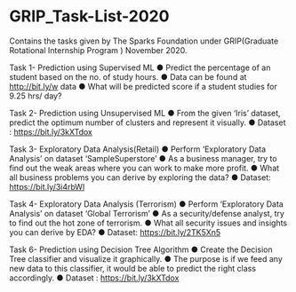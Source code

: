 # GRIP_Task-List-2020
Contains the tasks given by The Sparks Foundation under GRIP(Graduate Rotational Internship Program ) November 2020.

Task 1- Prediction using Supervised ML
● Predict the percentage of an student based on the no. of study hours.
● Data can be found at http://bit.ly/w data
● What will be predicted score if a student studies for 9.25 hrs/ day?

Task 2- Prediction using Unsupervised ML
● From the given ‘Iris’ dataset, predict the optimum number of clusters and represent it visually.
● Dataset : https://bit.ly/3kXTdox

Task 3- Exploratory Data Analysis(Retail)
● Perform ‘Exploratory Data Analysis’ on dataset ‘SampleSuperstore’
● As a business manager, try to find out the weak areas where you can work to make more profit.
● What all business problems you can derive by exploring the data?
● Dataset: https://bit.ly/3i4rbWl

Task 4- Exploratory Data Analysis (Terrorism)
● Perform ‘Exploratory Data Analysis’ on dataset ‘Global Terrorism’
● As a security/defense analyst, try to find out the hot zone of terrorism.
● What all security issues and insights you can derive by EDA?
● Dataset: https://bit.ly/2TK5Xn5

Task 6- Prediction using Decision Tree Algorithm
● Create the Decision Tree classifier and visualize it graphically.
● The purpose is if we feed any new data to this classifier, it would be able to predict the right class accordingly.
● Dataset : https://bit.ly/3kXTdox
